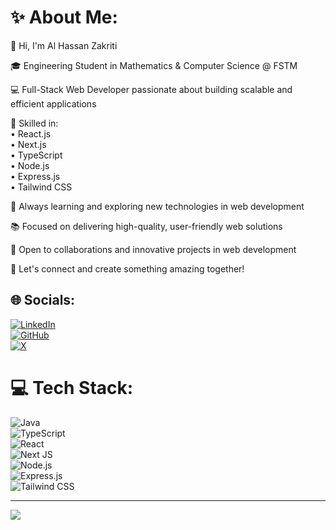 # ✨ About Me:

👋 Hi, I'm Al Hassan Zakriti  

🎓 Engineering Student in Mathematics & Computer Science @ FSTM  

💻 Full-Stack Web Developer passionate about building scalable and efficient applications  

🚀 Skilled in:  
  • React.js  
  • Next.js  
  • TypeScript  
  • Node.js  
  • Express.js  
  • Tailwind CSS  
  
🌟 Always learning and exploring new technologies in web development  

📚 Focused on delivering high-quality, user-friendly web solutions  

🔗 Open to collaborations and innovative projects in web development  

📧 Let's connect and create something amazing together!  

## 🌐 Socials:
[![LinkedIn](https://img.shields.io/badge/LinkedIn-%230077B5.svg?logo=linkedin&logoColor=white)](https://linkedin.com/in/alhassan-zakriti)  
[![GitHub](https://img.shields.io/badge/GitHub-%23181717.svg?logo=github&logoColor=white)](https://github.com/alhassanZakriti)  
[![X](https://img.shields.io/badge/X-black.svg?logo=X&logoColor=white)](https://x.com/zegrinius)  

# 💻 Tech Stack:
![Java](https://img.shields.io/badge/java-%23ED8B00.svg?style=for-the-badge&logo=openjdk&logoColor=white)  
![TypeScript](https://img.shields.io/badge/typescript-%23007ACC.svg?style=for-the-badge&logo=typescript&logoColor=white)  
![React](https://img.shields.io/badge/react-%2320232a.svg?style=for-the-badge&logo=react&logoColor=%2361DAFB)  
![Next JS](https://img.shields.io/badge/Next-black?style=for-the-badge&logo=next.js&logoColor=white)  
![Node.js](https://img.shields.io/badge/Node.js-339933?style=for-the-badge&logo=nodedotjs&logoColor=white)  
![Express.js](https://img.shields.io/badge/express.js-%23404d59.svg?style=for-the-badge&logo=express&logoColor=%2361DAFB)  
![Tailwind CSS](https://img.shields.io/badge/TailwindCSS-%2338B2AC.svg?style=for-the-badge&logo=tailwind-css&logoColor=white)  

---
[![](https://visitcount.itsvg.in/api?id=alhassanZakriti&icon=2&color=12)](https://visitcount.itsvg.in)

<!-- Proudly created with GPRM ( https://gprm.itsvg.in ) -->
